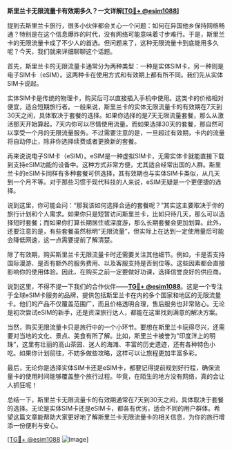 **斯里兰卡无限流量卡有效期多久？一文详解[[TG💪+ @esim1088](https://t.me/s/esim1088)]**

提到去斯里兰卡旅行，很多小伙伴都会关心一个问题：如何在异国他乡保持网络畅通？特别是在这个信息爆炸的时代，没有网络可能意味着寸步难行。于是，斯里兰卡的无限流量卡成了不少人的首选。但问题来了，这种无限流量卡到底能用多久呢？今天，我们就来详细聊聊这个话题。

首先，斯里兰卡的无限流量卡通常分为两种类型：一种是实体SIM卡，另一种则是电子SIM卡（eSIM）。这两种卡在使用方式和有效期上都有所不同。我们先从实体SIM卡说起。

实体SIM卡是传统的物理卡，购买后可以直接插入手机中使用。这类卡的价格相对便宜，适合短期旅行者。一般来说，斯里兰卡的实体无限流量卡的有效期在7天到30天之间，具体取决于套餐的选择。如果你选择的是7天无限流量套餐，那么从激活那天开始算起，7天内你可以尽情使用流量。而如果选择30天的套餐，那自然可以享受一个月的无限流量服务。不过需要注意的是，一旦超过有效期，卡内的流量将自动停止，除非你选择续费或者更换新的套餐。

再来说说电子SIM卡（eSIM）。eSIM是一种虚拟SIM卡，无需实体卡就能直接下载到支持eSIM功能的设备中。这种方式非常方便，尤其适合经常出国的人群。斯里兰卡的eSIM卡同样有多种套餐可供选择，其有效期也与实体SIM卡类似，从几天到一个月不等。对于那些习惯于现代科技的人来说，eSIM无疑是一个更便捷的选择。

说到这里，你可能会问：“那我该如何选择合适的套餐呢？”其实这主要取决于你的旅行计划和个人需求。如果你只是短暂访问斯里兰卡，比如只待几天，那么可以选择短时套餐；而如果你打算长期居住或深度游，那么长期套餐会更加划算。此外，还要注意的是，有些套餐虽然标明“无限流量”，但实际上在达到一定使用量后可能会降低网速，这一点需要提前了解清楚。

除了有效期，购买斯里兰卡无限流量卡时还需要关注其他细节。例如，卡是否支持国际漫游、是否有额外的服务费用、以及客服支持是否到位等。这些因素都会直接影响你的使用体验。因此，在购买之前一定要做好功课，选择信誉良好的供应商。

说到这里，不得不提一下我们的合作伙伴——**[TG💪+ @esim1088](https://t.me/s/esim1088)**。这是一个专注于全球eSIM卡服务的品牌，提供包括斯里兰卡在内的多个国家和地区的无限流量卡。他们的产品不仅覆盖范围广，而且价格透明合理，售后服务也非常贴心。无论是初次尝试eSIM的新手，还是资深旅行达人，都能在这里找到满意的解决方案。

当然，购买无限流量卡只是旅行中的一个小环节。要想在斯里兰卡玩得尽兴，还需要对当地的文化、景点、美食有所了解。比如，斯里兰卡被誉为“印度洋上的明珠”，这里有壮丽的高山茶园、迷人的海滩、丰富的历史遗迹，还有各种特色小吃。如果你计划前往，不妨多做些攻略，这样可以让旅程更加丰富多彩。

最后，无论你是选择实体SIM卡还是eSIM卡，都要记得提前规划好行程，确保流量卡的使用时间能够覆盖整个旅行过程。毕竟，在陌生的地方没有网络，真的会让人抓狂呢！

总结一下，斯里兰卡无限流量卡的有效期通常在7天到30天之间，具体取决于套餐的选择。无论是实体SIM卡还是eSIM卡，都各有优劣，适合不同的用户群体。希望这篇文章能帮助大家更好地了解斯里兰卡无限流量卡的相关信息，为你的旅行增添一份便利与安心。

[[TG💪+ @esim1088](https://t.me/s/esim1088) ![Image](https://i.postimg.cc/4NQfJmqS/Snipaste-2025-05-13-00-14-12.png)]